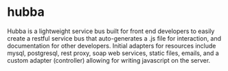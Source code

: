 hubba
=====

Hubba is a lightweight service bus built for front end developers to easily create a restful service bus that auto-generates a .js file for interaction, and documentation for other developers. Initial adapters for resources include mysql, postgresql, rest proxy, soap web services, static files, emails, and a custom adapter (controller) allowing for writing javascript on the server.
